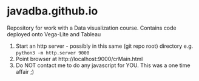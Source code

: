 # javadba.github.io

Repository for work with a Data visualization course. Contains code deployed onto Vega-Lite and  Tableau

1. Start  an http server - possibly in this same (git repo root) directory
     e.g. `python3 -m http.server 9000`
2.  Point browser at http://localhost:9000/crMain.html
3.  Do NOT contact me to do any javascript for YOU. This was a one time affair ;)
